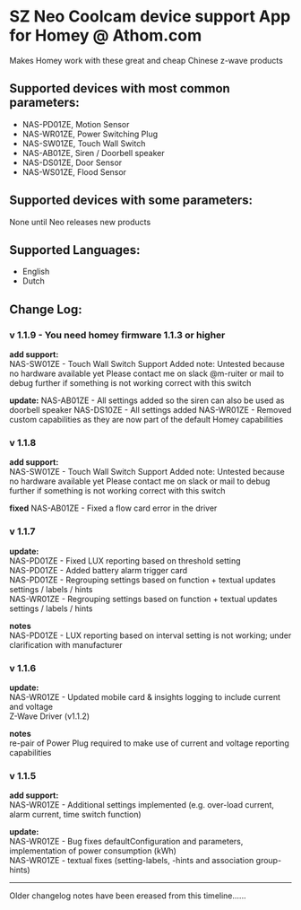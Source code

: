# SZ Neo Coolcam device support App for Homey @ Athom.com
Makes Homey work with these great and cheap Chinese z-wave products

## Supported devices with most common parameters:
* NAS-PD01ZE, Motion Sensor
* NAS-WR01ZE, Power Switching Plug
* NAS-SW01ZE, Touch Wall Switch
* NAS-AB01ZE, Siren / Doorbell speaker
* NAS-DS01ZE, Door Sensor
* NAS-WS01ZE, Flood Sensor


## Supported devices with some parameters:
None until Neo releases new products

## Supported Languages:
* English
* Dutch

## Change Log:

### v 1.1.9 - You need homey firmware 1.1.3 or higher
**add support:**   
NAS-SW01ZE - Touch Wall Switch Support Added
note: Untested because no hardware available yet
Please contact me on slack @m-ruiter or mail to debug further if something is not working correct with this switch

**update:**
NAS-AB01ZE - All settings added so the siren can also be used as doorbell speaker
NAS-DS10ZE - All settings added
NAS-WR01ZE - Removed custom capabilities as they are now part of the default Homey capabilities

### v 1.1.8   
**add support:**   
NAS-SW01ZE - Touch Wall Switch Support Added
note: Untested because no hardware available yet
Please contact me on slack or mail to debug further if something is not working correct with this switch

**fixed**
NAS-AB01ZE - Fixed a flow card error in the driver

### v 1.1.7   
**update:**   
NAS-PD01ZE - Fixed LUX reporting based on threshold setting     
NAS-PD01ZE - Added battery alarm trigger card    
NAS-PD01ZE - Regrouping settings based on function + textual updates settings / labels / hints   
NAS-WR01ZE - Regrouping settings based on function + textual updates settings / labels / hints   

**notes**   
NAS-PD01ZE - LUX reporting based on interval setting is not working; under clarification with manufacturer   

### v 1.1.6 
**update:**   
NAS-WR01ZE - Updated mobile card & insights logging to include current and voltage   
Z-Wave Driver (v1.1.2)   

**notes**   
re-pair of Power Plug required to make use of current and voltage reporting capabilities   

### v 1.1.5
**add support:**   
NAS-WR01ZE - Additional settings implemented (e.g. over-load current, alarm current, time switch function)   

**update:**     
NAS-WR01ZE - Bug fixes defaultConfiguration and parameters, implementation of power consumption (kWh)   
NAS-WR01ZE - textual fixes (setting-labels, -hints and association group-hints)

-------------

Older changelog notes have been ereased from this timeline...... 
